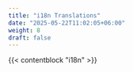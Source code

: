 ```yaml
---
title: "i18n Translations"
date: "2025-05-22T11:02:05+06:00"
weight: 8
draft: false
---
```


{{< contentblock "i18n" >}}
